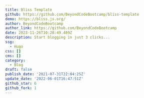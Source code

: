 ```yaml
---
title: Bliss Template
github: https://github.com/BeyondCodeBootcamp/bliss-template
demo: https://bliss.js.org/
author: BeyondCodeBootcamp
author_link: https://github.com/BeyondCodeBootcamp
date: 2023-11-26T10:28:49.489Z
description: Start blogging in just 3 clicks...
ssg:
  - Hugo
css: []
cms: []
category:
  - Blog
draft: false
publish_date: '2021-07-31T22:04:25Z'
update_date: '2022-06-01T16:47:51Z'
github_star: 6
github_fork: 1
---
```

